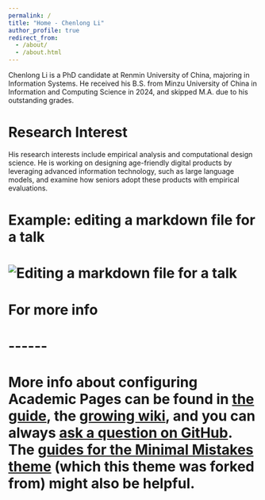 ```yaml
---
permalink: /
title: "Home - Chenlong Li"
author_profile: true
redirect_from: 
  - /about/
  - /about.html
---
```


Chenlong Li is a PhD candidate at Renmin University of China, majoring in Information Systems. He received his B.S. from Minzu University of China in Information and Computing Science in 2024, and skipped M.A. due to his outstanding grades.

Research Interest
======
His research interests include empirical analysis and computational design science. He is working on designing age-friendly digital products by leveraging advanced information technology, such as large language models, and examine how seniors adopt these products with empirical evaluations.

# Example: editing a markdown file for a talk
# ![Editing a markdown file for a talk](/images/editing-talk.png)

# For more info
# ------
# More info about configuring Academic Pages can be found in [the guide](https://academicpages.github.io/markdown/), the [growing wiki](https://github.com/academicpages/academicpages.github.io/wiki), and you can always [ask a question on GitHub](https://github.com/academicpages/academicpages.github.io/discussions). The [guides for the Minimal Mistakes theme](https://mmistakes.github.io/minimal-mistakes/docs/configuration/) (which this theme was forked from) might also be helpful.
